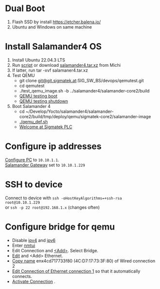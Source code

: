 #  Dual Boot
1) Flash SSD by install https://etcher.balena.io/ 
2) Ubuntu and Windows on same machine

# Install Salamander4 OS
1) Install Ubuntu 22.04.3 LTS
2) Run [script](scripts/build-salamander4-ordinary.sh.txt) or download [salamander4.tar.xz](scripts/salamaner4.tar.xz) from Michi  
3) If latter, run tar -xvf salamaner4.tar.xz
4) Test QEMU 
    - git clone git@git.sigmatek.at:SIG_SW_BS/devops/qemutest.git
    - cd qemutest
    - ./test_qemu_image.sh -b ../salamander4/salamander-core2/build
    - [QEMU testing boot](images/install_salamander/qemutest_testing-boot.png)
    - [QEMU testing shutdown](images/install_salamander/qemutest_testing-shutdown.png)
5) Boot Salamander 4
    - cd ~/Develop/Yocto/salamander4/salamander-core2/build/tmp/deploy/qemu/sigmatek-core2/salamander-image
    - [./qemu_def.sh](scripts/working_qemu_def.sh.txt)
    - [Welcome at Sigmatek PLC](images/install_salamander/sigmatek_login.png)

# Configure ip addresses 
[Configure PC](images/configure_ip/ip_static_connection_ubuntu.png) to `10.10.1.1`.   
[Salamander Gateway](images/ip_list_ubuntu.png) set to `10.10.1.229`

# SSH to device
Connect to device with `ssh -oHostKeyAlgorithms=+ssh-rsa root@10.10.1.229`  
or `ssh -p 22 root@192.168.1.x` (changes often)

# Configure bridge for qemu
- Disable [ipv4](images/configure_bridge/ethernet_disable_ip4.png) and [ipv6](images/configure_bridge/ethernet_disable_ip6.png)
- Enter [nmtui](images/configure_bridge/nmtui.png)
- Edit Connection and [\<Add\>](images/add_connection.png). Select Bridge.
- [Edit](images/configure_bridge/edit_connection.png) and \<Add\> Ethernet.
- [Copy name](images/configure_bridge/copy_name.png) enx4cd717733f80 (4C:D7:17:73:3F:80) of Wired connection 2
- [Edit Connection of Ethernet connection 1](images/configure_bridge/ethernet1.png) so that it automatically connects.
- [Activate Connection](images/configure_bridge/activate_connection.png) .


